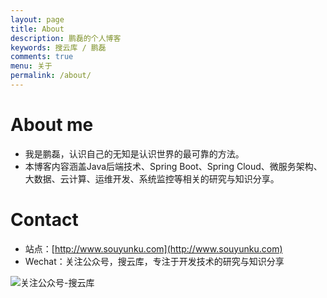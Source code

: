 ```yaml
---
layout: page
title: About
description: 鹏磊的个人博客
keywords: 搜云库 / 鹏磊
comments: true
menu: 关于
permalink: /about/
---
```


# About me

 - 我是鹏磊，认识自己的无知是认识世界的最可靠的方法。
 - 本博客内容涵盖Java后端技术、Spring Boot、Spring Cloud、微服务架构、大数据、云计算、运维开发、系统监控等相关的研究与知识分享。

# Contact

 - 站点：[http://www.souyunku.com](http://www.souyunku.com)
 - Wechat：关注公众号，搜云库，专注于开发技术的研究与知识分享
 
![关注公众号-搜云库](http://www.ymq.io/images/souyunku.png "关注公众号-搜云库")